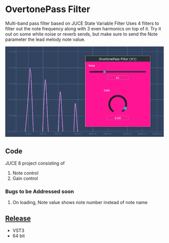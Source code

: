 # OvertonePass Filter

 Multi-band pass filter based on JUCE State Variable Filter
 Uses 4 filters to filter out the note frequency along with 3 even harmonics on top of it.
 Try it out on some white noise or reverb sends, but make sure to send the Note parameter the lead melody note value.

![OvertonePass filter plugin screenshot](https://github.com/ethandjoseph/Overtone-Pass-Filter/blob/main/OvertonePass%20filter%20screenshot.png)

## Code
JUCE 8 project consisting of
1. Note control
2. Gain control

### Bugs to be Addressed soon
1. On loading, Note value shows note number instead of note name

## [Release](https://github.com/ethandjoseph/Overtone-Pass-Filter/releases)
- VST3
- 64 bit
